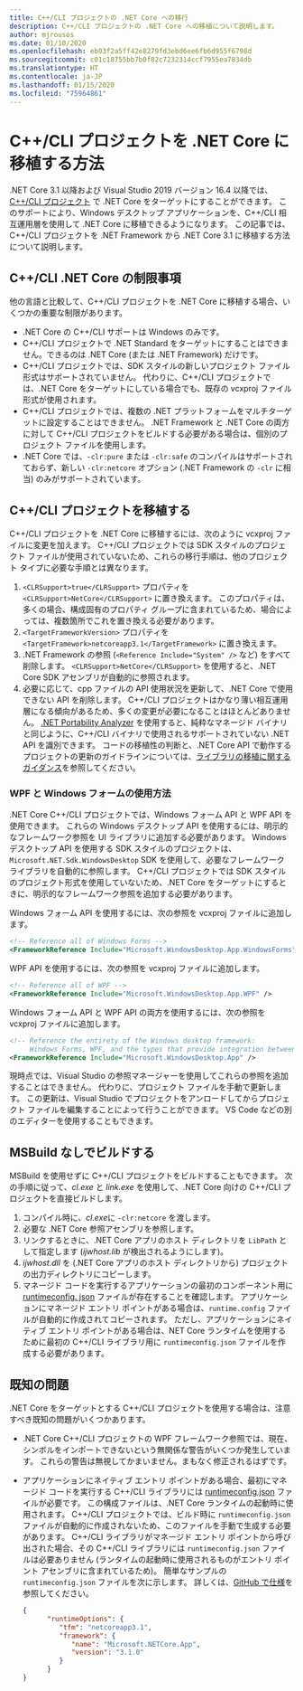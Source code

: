 ```yaml
---
title: C++/CLI プロジェクトの .NET Core への移行
description: C++/CLI プロジェクトの .NET Core への移植について説明します。
author: mjrousos
ms.date: 01/10/2020
ms.openlocfilehash: eb03f2a5ff42e8279fd3ebd6ee6fb6d955f6798d
ms.sourcegitcommit: c01c18755bb7b0f82c7232314ccf7955ea7834db
ms.translationtype: HT
ms.contentlocale: ja-JP
ms.lasthandoff: 01/15/2020
ms.locfileid: "75964861"
---
```

# <a name="how-to-port-a-ccli-project-to-net-core"></a>C++/CLI プロジェクトを .NET Core に移植する方法

.NET Core 3.1 以降および Visual Studio 2019 バージョン 16.4 以降では、[C++/CLI プロジェクト](/cpp/dotnet/dotnet-programming-with-cpp-cli-visual-cpp) で .NET Core をターゲットにすることができます。 このサポートにより、Windows デスクトップ アプリケーションを、C++/CLI 相互運用層を使用して .NET Core に移植できるようになります。 この記事では、C++/CLI プロジェクトを .NET Framework から .NET Core 3.1 に移植する方法について説明します。

## <a name="ccli-net-core-limitations"></a>C++/CLI .NET Core の制限事項

他の言語と比較して、C++/CLI プロジェクトを .NET Core に移植する場合、いくつかの重要な制限があります。

* .NET Core の C++/CLI サポートは Windows のみです。
* C++/CLI プロジェクトで .NET Standard をターゲットにすることはできません。できるのは .NET Core (または .NET Framework) だけです。
* C++/CLI プロジェクトでは、SDK スタイルの新しいプロジェクト ファイル形式はサポートされていません。 代わりに、C++/CLI プロジェクトでは、.NET Core をターゲットにしている場合でも、既存の vcxproj ファイル形式が使用されます。
* C++/CLI プロジェクトでは、複数の .NET プラットフォームをマルチターゲットに設定することはできません。 .NET Framework と .NET Core の両方に対して C++/CLI プロジェクトをビルドする必要がある場合は、個別のプロジェクト ファイルを使用します。
* .NET Core では、`-clr:pure` または `-clr:safe` のコンパイルはサポートされておらず、新しい `-clr:netcore` オプション (.NET Framework の `-clr` に相当) のみがサポートされています。

## <a name="port-a-ccli-project"></a>C++/CLI プロジェクトを移植する

C++/CLI プロジェクトを .NET Core に移植するには、次のように vcxproj ファイルに変更を加えます。 C++/CLI プロジェクトでは SDK スタイルのプロジェクト ファイルが使用されていないため、これらの移行手順は、他のプロジェクト タイプに必要な手順とは異なります。

1. `<CLRSupport>true</CLRSupport>` プロパティを `<CLRSupport>NetCore</CLRSupport>` に置き換えます。 このプロパティは、多くの場合、構成固有のプロパティ グループに含まれているため、場合によっては、複数箇所でこれを置き換える必要があります。
2. `<TargetFrameworkVersion>` プロパティを `<TargetFramework>netcoreapp3.1</TargetFramework>` に置き換えます。
3. .NET Framework の参照 (`<Reference Include="System" />` など) をすべて削除します。 `<CLRSupport>NetCore</CLRSupport>` を使用すると、.NET Core SDK アセンブリが自動的に参照されます。
4. 必要に応じて、cpp ファイルの API 使用状況を更新して、.NET Core で使用できない API を削除します。 C++/CLI プロジェクトはかなり薄い相互運用層になる傾向があるため、多くの変更が必要になることはほとんどありません。 [.NET Portability Analyzer](../../standard/analyzers/portability-analyzer.md) を使用すると、純粋なマネージド バイナリと同じように、C++/CLI バイナリで使用されるサポートされていない .NET API を識別できます。 コードの移植性の判断と、.NET Core API で動作するプロジェクトの更新のガイドラインについては、[ライブラリの移植に関するガイダンス](./libraries.md#determine-portability)を参照してください。

### <a name="wpf-and-windows-forms-usage"></a>WPF と Windows フォームの使用方法

.NET Core C++/CLI プロジェクトでは、Windows フォーム API と WPF API を使用できます。 これらの Windows デスクトップ API を使用するには、明示的なフレームワーク参照を UI ライブラリに追加する必要があります。 Windows デスクトップ API を使用する SDK スタイルのプロジェクトは、`Microsoft.NET.Sdk.WindowsDesktop` SDK を使用して、必要なフレームワーク ライブラリを自動的に参照します。 C++/CLI プロジェクトでは SDK スタイルのプロジェクト形式を使用していないため、.NET Core をターゲットにするときに、明示的なフレームワーク参照を追加する必要があります。

Windows フォーム API を使用するには、次の参照を vcxproj ファイルに追加します。

```xml
<!-- Reference all of Windows Forms -->
<FrameworkReference Include="Microsoft.WindowsDesktop.App.WindowsForms" />
```

WPF API を使用するには、次の参照を vcxproj ファイルに追加します。

```xml
<!-- Reference all of WPF -->
<FrameworkReference Include="Microsoft.WindowsDesktop.App.WPF" />
```

Windows フォーム API と WPF API の両方を使用するには、次の参照を vcxproj ファイルに追加します。

```xml
<!-- Reference the entirety of the Windows desktop framework:
     Windows Forms, WPF, and the types that provide integration between them -->
<FrameworkReference Include="Microsoft.WindowsDesktop.App" />
```

現時点では、Visual Studio の参照マネージャーを使用してこれらの参照を追加することはできません。 代わりに、プロジェクト ファイルを手動で更新します。 この更新は、Visual Studio でプロジェクトをアンロードしてからプロジェクト ファイルを編集することによって行うことができます。 VS Code などの別のエディターを使用することもできます。

## <a name="build-without-msbuild"></a>MSBuild なしでビルドする

MSBuild を使用せずに C++/CLI プロジェクトをビルドすることもできます。 次の手順に従って、*cl.exe* と *link.exe* を使用して、.NET Core 向けの C++/CLI プロジェクトを直接ビルドします。

1. コンパイル時に、*cl.exe*に `-clr:netcore` を渡します。
2. 必要な .NET Core 参照アセンブリを参照します。
3. リンクするときに、.NET Core アプリのホスト ディレクトリを `LibPath` として指定します (*ijwhost.lib* が検出されるようにします)。
4. *ijwhost.dll* を (.NET Core アプリのホスト ディレクトリから) プロジェクトの出力ディレクトリにコピーします。
5. マネージド コードを実行するアプリケーションの最初のコンポーネント用に [runtimeconfig. json](https://github.com/dotnet/cli/blob/master/Documentation/specs/runtime-configuration-file.md) ファイルが存在することを確認します。 アプリケーションにマネージド エントリ ポイントがある場合は、`runtime.config` ファイルが自動的に作成されてコピーされます。 ただし、アプリケーションにネイティブ エントリ ポイントがある場合は、NET Core ランタイムを使用するために最初の C++/CLI ライブラリ用に `runtimeconfig.json` ファイルを作成する必要があります。

## <a name="known-issues"></a>既知の問題

.NET Core をターゲットとする C++/CLI プロジェクトを使用する場合は、注意すべき既知の問題がいくつかあります。

* .NET Core C++/CLI プロジェクトの WPF フレームワーク参照では、現在、シンボルをインポートできないという無関係な警告がいくつか発生しています。 これらの警告は無視してかまいません。まもなく修正されるはずです。
* アプリケーションにネイティブ エントリ ポイントがある場合、最初にマネージド コードを実行する C++/CLI ライブラリには [runtimeconfig.json](https://github.com/dotnet/cli/blob/master/Documentation/specs/runtime-configuration-file.md) ファイルが必要です。 この構成ファイルは、.NET Core ランタイムの起動時に使用されます。 C++/CLI プロジェクトでは、ビルド時に `runtimeconfig.json` ファイルが自動的に作成されないため、このファイルを手動で生成する必要があります。 C++/CLI ライブラリがマネージド エントリ ポイントから呼び出された場合、その C++/CLI ライブラリには `runtimeconfig.json` ファイルは必要ありません (ランタイムの起動時に使用されるものがエントリ ポイント アセンブリに含まれているため)。 簡単なサンプルの `runtimeconfig.json` ファイルを次に示します。 詳しくは、[GitHub で仕様](https://github.com/dotnet/cli/blob/master/Documentation/specs/runtime-configuration-file.md)を参照してください。

    ```json
    {
          "runtimeOptions": {
             "tfm": "netcoreapp3.1",
             "framework": {
                "name": "Microsoft.NETCore.App",
                "version": "3.1.0"
             }
          }
    }
    ```
